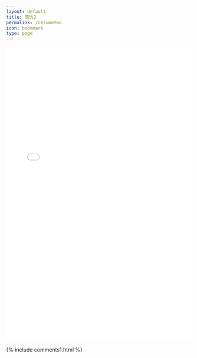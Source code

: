 ```yaml
---
layout: default
title: 简历2
permalink: /resumetwo
icon: bookmark
type: page
---
```


<iframe src="/resume2/" style="border: 0;height: 800px;width: 100%;overflow: hidden;" frameBorder="0" ></iframe>

{% include comments1.html %}

